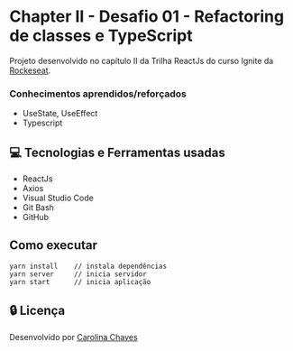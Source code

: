 # Chapter II - Desafio 01 - Refactoring de classes e TypeScript

Projeto desenvolvido no capítulo II da Trilha ReactJs do curso Ignite da [Rockeseat](https://www.rocketseat.com.br/ignite).

### Conhecimentos aprendidos/reforçados
- UseState, UseEffect
- Typescript

## :computer: Tecnologias e Ferramentas usadas

* ReactJs
* Axios
* Visual Studio Code
* Git Bash
* GitHub

## Como executar

    yarn install    // instala dependências
    yarn server     // inicia servidor
    yarn start      // inicia aplicação

## :lock: Licença

Desenvolvido por [Carolina Chaves](https://www.linkedin.com/in/carolinachaves1/)

